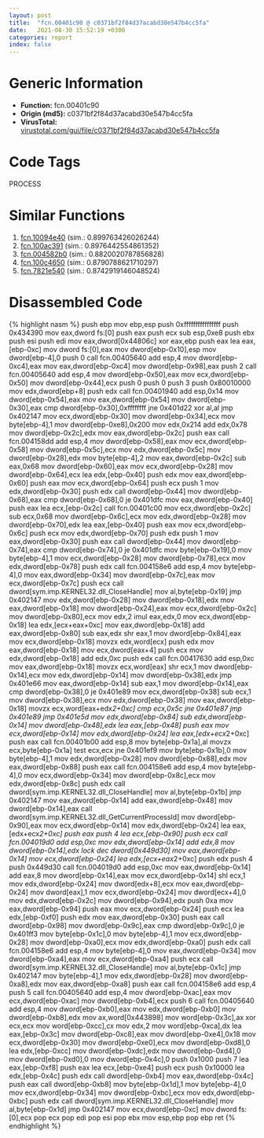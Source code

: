 ```yaml
---
layout: post
title:  "fcn.00401c90 @ c0371bf2f84d37acabd30e547b4cc5fa"
date:   2021-08-30 15:52:19 +0300
categories: report
index: false
---
```


# Generic Information
- **Function:** fcn.00401c90
- **Origin (md5):** c0371bf2f84d37acabd30e547b4cc5fa
- **VirusTotal:** [virustotal.com/gui/file/c0371bf2f84d37acabd30e547b4cc5fa][virustotal_ref]

# Code Tags
<span class="tag" id="PROCESS">PROCESS</span>


# Similar Functions

1. [fcn.10094e40][similar_1_ref] (sim.: 0.899763426026244)
2. [fcn.100ac391][similar_2_ref] (sim.: 0.8976442554861352)
3. [fcn.004582b0][similar_3_ref] (sim.: 0.8820020787856828)
4. [fcn.100c4650][similar_4_ref] (sim.: 0.8790788621710297)
5. [fcn.7821e540][similar_5_ref] (sim.: 0.8742919146048524)


# Disassembled Code

{% highlight nasm %}
push ebp
mov ebp,esp
push 0xffffffffffffffff
push 0x434390
mov eax,dword fs:[0]
push eax
push ecx
sub esp,0xe8
push ebx
push esi
push edi
mov eax,dword[0x44806c]
xor eax,ebp
push eax
lea eax,[ebp-0xc]
mov dword fs:[0],eax
mov dword[ebp-0x10],esp
mov dword[ebp-4],0
push 0
call fcn.00405640
add esp,4
mov dword[ebp-0xc4],eax
mov eax,dword[ebp-0xc4]
mov dword[ebp-0x98],eax
push 2
call fcn.00405640
add esp,4
mov dword[ebp-0x50],eax
mov ecx,dword[ebp-0x50]
mov dword[ebp-0x44],ecx
push 0
push 0
push 3
push 0x80010000
mov edx,dword[ebp+8]
push edx
call fcn.00401940
add esp,0x14
mov dword[ebp-0x54],eax
mov eax,dword[ebp-0x54]
mov dword[ebp-0x30],eax
cmp dword[ebp-0x30],0xffffffff
jne 0x401d22
xor al,al
jmp 0x402147
mov ecx,dword[ebp-0x30]
mov dword[ebp-0x34],ecx
mov byte[ebp-4],1
mov dword[ebp-0xe8],0x200
mov edx,0x214
add edx,0x78
mov dword[ebp-0x2c],edx
mov eax,dword[ebp-0x2c]
push eax
call fcn.004158dd
add esp,4
mov dword[ebp-0x58],eax
mov ecx,dword[ebp-0x58]
mov dword[ebp-0x5c],ecx
mov edx,dword[ebp-0x5c]
mov dword[ebp-0x28],edx
mov byte[ebp-4],2
mov eax,dword[ebp-0x2c]
sub eax,0x68
mov dword[ebp-0x60],eax
mov ecx,dword[ebp-0x28]
mov dword[ebp-0x64],ecx
lea edx,[ebp-0x40]
push edx
mov eax,dword[ebp-0x60]
push eax
mov ecx,dword[ebp-0x64]
push ecx
push 1
mov edx,dword[ebp-0x30]
push edx
call dword[ebp-0x44]
mov dword[ebp-0x68],eax
cmp dword[ebp-0x68],0
je 0x401dfc
mov eax,dword[ebp-0x40]
push eax
lea ecx,[ebp-0x2c]
call fcn.00401c00
mov ecx,dword[ebp-0x2c]
sub ecx,0x68
mov dword[ebp-0x6c],ecx
mov edx,dword[ebp-0x28]
mov dword[ebp-0x70],edx
lea eax,[ebp-0x40]
push eax
mov ecx,dword[ebp-0x6c]
push ecx
mov edx,dword[ebp-0x70]
push edx
push 1
mov eax,dword[ebp-0x30]
push eax
call dword[ebp-0x44]
mov dword[ebp-0x74],eax
cmp dword[ebp-0x74],0
je 0x401dfc
mov byte[ebp-0x19],0
mov byte[ebp-4],1
mov ecx,dword[ebp-0x28]
mov dword[ebp-0x78],ecx
mov edx,dword[ebp-0x78]
push edx
call fcn.004158e6
add esp,4
mov byte[ebp-4],0
mov eax,dword[ebp-0x34]
mov dword[ebp-0x7c],eax
mov ecx,dword[ebp-0x7c]
push ecx
call dword[sym.imp.KERNEL32.dll_CloseHandle]
mov al,byte[ebp-0x19]
jmp 0x402147
mov edx,dword[ebp-0x28]
mov dword[ebp-0x18],edx
mov eax,dword[ebp-0x18]
mov dword[ebp-0x24],eax
mov ecx,dword[ebp-0x2c]
mov dword[ebp-0x80],ecx
mov edx,2
imul eax,edx,0
mov ecx,dword[ebp-0x18]
lea edx,[ecx+eax+0xc]
mov eax,dword[ebp-0x18]
add eax,dword[ebp-0x80]
sub eax,edx
shr eax,1
mov dword[ebp-0x84],eax
mov ecx,dword[ebp-0x18]
movzx edx,word[ecx]
push edx
mov eax,dword[ebp-0x18]
mov ecx,dword[eax+4]
push ecx
mov edx,dword[ebp-0x18]
add edx,0xc
push edx
call fcn.00417630
add esp,0xc
mov eax,dword[ebp-0x18]
movzx ecx,word[eax]
shr ecx,1
mov dword[ebp-0x14],ecx
mov edx,dword[ebp-0x14]
mov dword[ebp-0x38],edx
jmp 0x401e66
mov eax,dword[ebp-0x14]
sub eax,1
mov dword[ebp-0x14],eax
cmp dword[ebp-0x38],0
je 0x401e89
mov ecx,dword[ebp-0x38]
sub ecx,1
mov dword[ebp-0x38],ecx
mov edx,dword[ebp-0x38]
mov eax,dword[ebp-0x18]
movzx ecx,word[eax+edx*2+0xc]
cmp ecx,0x5c
jne 0x401e87
jmp 0x401e89
jmp 0x401e5d
mov edx,dword[ebp-0x84]
sub edx,dword[ebp-0x14]
mov dword[ebp-0x48],edx
lea eax,[ebp-0x48]
push eax
mov ecx,dword[ebp-0x14]
mov edx,dword[ebp-0x24]
lea eax,[edx+ecx*2+0xc]
push eax
call fcn.00401b00
add esp,8
mov byte[ebp-0x1a],al
movzx ecx,byte[ebp-0x1a]
test ecx,ecx
jne 0x401ef9
mov byte[ebp-0x1b],0
mov byte[ebp-4],1
mov edx,dword[ebp-0x28]
mov dword[ebp-0x88],edx
mov eax,dword[ebp-0x88]
push eax
call fcn.004158e6
add esp,4
mov byte[ebp-4],0
mov ecx,dword[ebp-0x34]
mov dword[ebp-0x8c],ecx
mov edx,dword[ebp-0x8c]
push edx
call dword[sym.imp.KERNEL32.dll_CloseHandle]
mov al,byte[ebp-0x1b]
jmp 0x402147
mov eax,dword[ebp-0x14]
add eax,dword[ebp-0x48]
mov dword[ebp-0x14],eax
call dword[sym.imp.KERNEL32.dll_GetCurrentProcessId]
mov dword[ebp-0x90],eax
mov ecx,dword[ebp-0x14]
mov edx,dword[ebp-0x24]
lea eax,[edx+ecx*2+0xc]
push eax
push 4
lea ecx,[ebp-0x90]
push ecx
call fcn.004019d0
add esp,0xc
mov edx,dword[ebp-0x14]
add edx,8
mov dword[ebp-0x14],edx
lock dec dword[0x449d30]
mov eax,dword[ebp-0x14]
mov ecx,dword[ebp-0x24]
lea edx,[ecx+eax*2+0xc]
push edx
push 4
push 0x449d30
call fcn.004019d0
add esp,0xc
mov eax,dword[ebp-0x14]
add eax,8
mov dword[ebp-0x14],eax
mov ecx,dword[ebp-0x14]
shl ecx,1
mov edx,dword[ebp-0x24]
mov dword[edx+8],ecx
mov eax,dword[ebp-0x24]
mov dword[eax],1
mov ecx,dword[ebp-0x24]
mov dword[ecx+4],0
mov edx,dword[ebp-0x2c]
mov dword[ebp-0x94],edx
push 0xa
mov eax,dword[ebp-0x94]
push eax
mov ecx,dword[ebp-0x24]
push ecx
lea edx,[ebp-0xf0]
push edx
mov eax,dword[ebp-0x30]
push eax
call dword[ebp-0x98]
mov dword[ebp-0x9c],eax
cmp dword[ebp-0x9c],0
je 0x401ff3
mov byte[ebp-0x1c],0
mov byte[ebp-4],1
mov ecx,dword[ebp-0x28]
mov dword[ebp-0xa0],ecx
mov edx,dword[ebp-0xa0]
push edx
call fcn.004158e6
add esp,4
mov byte[ebp-4],0
mov eax,dword[ebp-0x34]
mov dword[ebp-0xa4],eax
mov ecx,dword[ebp-0xa4]
push ecx
call dword[sym.imp.KERNEL32.dll_CloseHandle]
mov al,byte[ebp-0x1c]
jmp 0x402147
mov byte[ebp-4],1
mov edx,dword[ebp-0x28]
mov dword[ebp-0xa8],edx
mov eax,dword[ebp-0xa8]
push eax
call fcn.004158e6
add esp,4
push 5
call fcn.00405640
add esp,4
mov dword[ebp-0xac],eax
mov ecx,dword[ebp-0xac]
mov dword[ebp-0xb4],ecx
push 6
call fcn.00405640
add esp,4
mov dword[ebp-0xb0],eax
mov edx,dword[ebp-0xb0]
mov dword[ebp-0xb8],edx
mov ax,word[0x443898]
mov word[ebp-0x3c],ax
xor ecx,ecx
mov word[ebp-0xcc],cx
mov edx,2
mov word[ebp-0xca],dx
lea eax,[ebp-0x3c]
mov dword[ebp-0xc8],eax
mov dword[ebp-0xe4],0x18
mov ecx,dword[ebp-0x30]
mov dword[ebp-0xe0],ecx
mov dword[ebp-0xd8],0
lea edx,[ebp-0xcc]
mov dword[ebp-0xdc],edx
mov dword[ebp-0xd4],0
mov dword[ebp-0xd0],0
mov dword[ebp-0x4c],0
push 0x1000
push 7
lea eax,[ebp-0xf8]
push eax
lea ecx,[ebp-0xe4]
push ecx
push 0x10000
lea edx,[ebp-0x4c]
push edx
call dword[ebp-0xb4]
mov eax,dword[ebp-0x4c]
push eax
call dword[ebp-0xb8]
mov byte[ebp-0x1d],1
mov byte[ebp-4],0
mov ecx,dword[ebp-0x34]
mov dword[ebp-0xbc],ecx
mov edx,dword[ebp-0xbc]
push edx
call dword[sym.imp.KERNEL32.dll_CloseHandle]
mov al,byte[ebp-0x1d]
jmp 0x402147
mov ecx,dword[ebp-0xc]
mov dword fs:[0],ecx
pop ecx
pop edi
pop esi
pop ebx
mov esp,ebp
pop ebp
ret
{% endhighlight %}


[similar_1_ref]: /report/fcn.10094e40@a0ac129ff3ea4c0dfa9529c259a9502c
[similar_2_ref]: /report/fcn.100ac391@a0ac129ff3ea4c0dfa9529c259a9502c
[similar_3_ref]: /report/fcn.004582b0@3e981d1767f44f5fe2446a49ffe52f4e
[similar_4_ref]: /report/fcn.100c4650@a0ac129ff3ea4c0dfa9529c259a9502c
[similar_5_ref]: /report/fcn.7821e540@ebea46c6b17785efc2ebcb24ad99656c
[virustotal_ref]: https://www.virustotal.com/gui/file/c0371bf2f84d37acabd30e547b4cc5fa